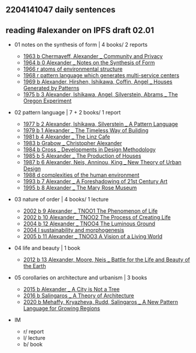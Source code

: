 ## 2204141047 daily sentences
## reading #alexander on IPFS draft 02.01

* 01 notes on the synthesis of form | 4 books/ 2 reports
  * [1963 b Chermayeff, Alexander _ Community and Privacy](https://dweb.link/ipfs/bafybeieqvhrqgimeocqpdgmp47xz3fkadtupdes25cehpssu35nc7gion4)
  * [1964 b 0 Alexander _ Notes on the Synthesis of Form](https://dweb.link/ipfs/bafybeihgwhkmevpqkadwtdiu4b2tx2ka3vnvt6owct77cew4f4wzfgdodm) 
  * [1966 r atoms of environmental structure](https://dweb.link/ipfs/bafybeicskabsdlhc27wro2ofluzsfz5eiebb7bf5gpx5gpn3r4t4fwnn3m) 
  * [1968 r pattern language which generates multi-service centers](https://dweb.link/ipfs/bafybeifdk4y4nm2ecfzurffmmqujj2waeh3zhdvnvfaege765pq77yftmy)
  * [1969 b Alexander, Hirshen, Ishikawa, Coffin, Angel _ Houses Generated by Patterns](https://dweb.link/ipfs/bafybeigwcu6agmjj4arb4bc4bzo34zvtvh2eieeefylautoooev4afu65e) 
  * [1975 b 3 Alexander, Ishikawa, Angel, Silverstein, Abrams _ The Oregon Experiment](https://dweb.link/ipfs/bafybeiefpw4sgafmeaqxbp3243tmk556o6luz47tt5rxp276almhecadfe)

* 02 pattern language | 7 + 2 books/ 1 report
  * [1977 b 2 Alexander, Ishikawa, Silverstein _ A Pattern Language](https://dweb.link/ipfs/bafybeiefpw4sgafmeaqxbp3243tmk556o6luz47tt5rxp276almhecadfe)
  * [1979 b 1 Alexander _ The Timeless Way of Building](https://dweb.link/ipfs/bafybeidju4pwuqumujzlfv5ewccfxchh2indtciwobiq56d3mvzx2ypzt4) 
  * [1981 b 4 Alexander _ The Linz Cafe](https://dweb.link/ipfs/bafybeih33kowrmygwhqf75ejj7avnobz655lnbtulk7bsrkkgvos76ytq4)
  * [1983 b Grabow _ Christopher Alexander](https://dweb.link/ipfs/bafybeibgdmsldgnrvpp5e3gz4fcn3tbnfbshj2qinssbmnoubbmiy5h53m)  
  * [1984 b Cross _ Developments in Design Methodology](https://dweb.link/ipfs/bafybeicbpufkoxp5utuoghulkbu7gwmo6zar24qyjw7m6jyp7bulmisspa) 
  * [1985 b 5 Alexander _ The Production of Houses](https://dweb.link/ipfs/bafybeicixsx653l4v54owolqrt2qwvqrsaaqciw6j6vafw5ldb2qkbc4va) 
  * [1987 b 6 Alexander, Neis, Anninou, King _ New Theory of Urban Design](https://dweb.link/ipfs/bafybeifrmsntzmkuaukt3q24ry627dh7ewhxtzc3c7gbmsg5t53schxw4y) 
  * [1988 d complexities of the human environment](https://dweb.link/ipfs/bafybeidlgqrrok2vwppwyq7emrw4aarlsonupyk2qiwcvilk5lld5x5jza) 
  * [1993 b 7 Alexander _ A Foreshadowing of 21st Century Art](https://dweb.link/ipfs/bafybeieyjwq73uqkmlzjbpzbd77wgyhdowmfniel2dlzgv3eiasgdaiqey) 
  * [1995 b 8 Alexander _ The Mary Rose Museum](https://dweb.link/ipfs/bafybeignm336adow6zzatahxkh4fmb3iibbe7hh2x6ddxqutyi4t2mierm) 

* 03 nature of order | 4 books/ 1 lecture
  * [2002 b 9 Alexander _ TNOO1 The Phenomenon of Life](https://dweb.link/ipfs/bafybeidxdghd5schnwgxjihubzme5de7llqubqxo7k5wieebsif5kg3r4u) 
  * [2002 b 10 Alexander _ TNOO2 The Process of Creating Life](https://dweb.link/ipfs/bafybeibhjnn7b4lpt6sobvl2mhldydffauezod77nquusv4py2swzlrxia)  
  * [2004 b 12 Alexander _ TNOO4 The Luminous Ground](https://dweb.link/ipfs/bafybeidm2ixlv65yuvhwy3saypcman2qod37hkoni4z2euhy7cbj775ti4) 
  * [2004 l sustainability and morphogenesis](https://dweb.link/ipfs/bafybeibwatd3daljgysvns5ar37v3f66mjuzxxriif2vmfgupuc3w43oja) 
  * [2005 b 11 Alexander _ TNOO3 A Vision of a Living World](https://dweb.link/ipfs/bafybeidz3ngeldc2sy6fy2r6ekndiz3fj3uihtllcgye2lzrpfxzcih6bi) 

* 04 life and beauty | 1 book
  * [2012 b 13 Alexander, Moore, Neis _ Battle for the Life and Beauty of the Earth](https://dweb.link/ipfs/bafybeideoguaflv4kchqlwg7u4b2knemkymhvauko4bhqvw33v6gs3lr5a) 

* 05 corollaries on architecture and urbanism | 3 books
  * [2015 b Alexander _ A City is Not a Tree](https://dweb.link/ipfs/bafybeickiiohvggru4qyvfv7lfhjvdsbfd5qvflrp7wxeahqonaufn3ija) 
  * [2016 b Salingaros _ A Theory of Architecture](https://dweb.link/ipfs/bafybeib3vitdllok5i7w3r4feeogumdhyqzh3s64zlv644w6thi4xh6sri) 
  * [2020 b Mehaffy, Kryazheva, Rudd, Salingaros _ A New Pattern Language for Growing Regions](https://dweb.link/ipfs/bafybeibplussvtsludunhrezzrqndim7i3h7b5j53hutbo65b3zghjiwci)

* IM
  * r/ report
  * l/ lecture
  * b/ book
